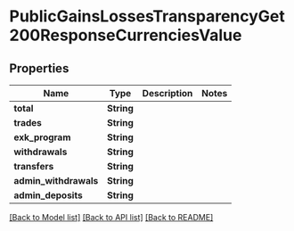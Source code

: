 # PublicGainsLossesTransparencyGet200ResponseCurrenciesValue

## Properties

Name | Type | Description | Notes
------------ | ------------- | ------------- | -------------
**total** | **String** |  | 
**trades** | **String** |  | 
**exk_program** | **String** |  | 
**withdrawals** | **String** |  | 
**transfers** | **String** |  | 
**admin_withdrawals** | **String** |  | 
**admin_deposits** | **String** |  | 

[[Back to Model list]](../README.md#documentation-for-models) [[Back to API list]](../README.md#documentation-for-api-endpoints) [[Back to README]](../README.md)


